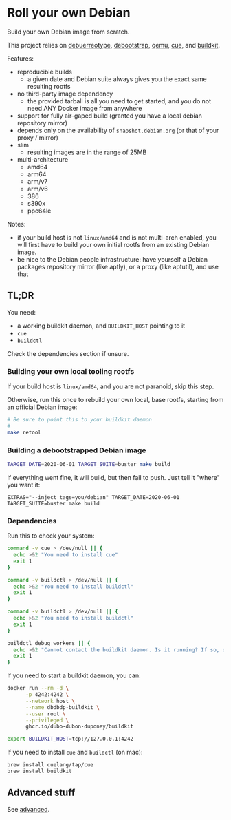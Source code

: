 # Roll your own Debian

Build your own Debian image from scratch.

This project relies on [debuerreotype](https://github.com/debuerreotype/debuerreotype), [debootstrap](https://wiki.debian.org/Debootstrap), [qemu](https://www.qemu.org/), [cue](https://cuelang.org/), and [buildkit](https://github.com/moby/buildkit).

Features:
 * reproducible builds
     * a given date and Debian suite always gives you the exact same resulting rootfs
 * no third-party image dependency
     * the provided tarball is all you need to get started, and you do not need ANY Docker image from anywhere
 * support for fully air-gaped build (granted you have a local debian repository mirror)
 * depends only on the availability of `snapshot.debian.org` (or that of your proxy / mirror)
 * slim
     * resulting images are in the range of 25MB
 * multi-architecture
     * amd64
     * arm64
     * arm/v7
     * arm/v6
     * 386
     * s390x
     * ppc64le

Notes:

 * if your build host is not `linux/amd64` and is not multi-arch enabled, you will first have to build your own initial rootfs from an existing Debian image.
 * be nice to the Debian people infrastructure: have yourself a Debian packages repository mirror (like aptly), or a proxy (like aptutil), and use that

## TL;DR

You need:

 * a working buildkit daemon, and `BUILDKIT_HOST` pointing to it
 * `cue`
 * `buildctl`

Check the dependencies section if unsure.

### Building your own local tooling rootfs

If your build host is `linux/amd64`, and you are not paranoid, skip this step.

Otherwise, run this once to rebuild your own local, base rootfs, starting from an official Debian image:

```bash
# Be sure to point this to your buildkit daemon
# 
make retool
```

### Building a debootstrapped Debian image

```bash
TARGET_DATE=2020-06-01 TARGET_SUITE=buster make build
```

If everything went fine, it will build, but then fail to push. Just tell it "where" you want it:

```
EXTRAS="--inject tags=you/debian" TARGET_DATE=2020-06-01 TARGET_SUITE=buster make build
```

### Dependencies

Run this to check your system:

```bash
command -v cue > /dev/null || {
  echo >&2 "You need to install cue"
  exit 1
}

command -v buildctl > /dev/null || {
  echo >&2 "You need to install buildctl"
  exit 1
}

command -v buildctl > /dev/null || {
  echo >&2 "You need to install buildctl"
  exit 1
}

buildctl debug workers || {
  echo >&2 "Cannot contact the buildkit daemon. Is it running? If so, did you point BUILDKIT_HOST to it?"
  exit 1
}
```

If you need to start a buildkit daemon, you can:

```bash
docker run --rm -d \
      -p 4242:4242 \
      --network host \
      --name dbdbdp-buildkit \
      --user root \
      --privileged \
      ghcr.io/dubo-dubon-duponey/buildkit

export BUILDKIT_HOST=tcp://127.0.0.1:4242
```

If you need to install `cue` and `buildctl` (on mac):

```bash
brew install cuelang/tap/cue
brew install buildkit
```

## Advanced stuff

See [advanced](ADVANCED.md).

